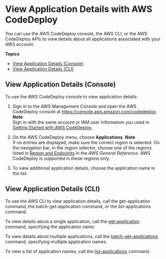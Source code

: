 # View Application Details with AWS CodeDeploy<a name="applications-view-details"></a>

You can use the AWS CodeDeploy console, the AWS CLI, or the AWS CodeDeploy APIs to view details about all applications associated with your AWS account\.

**Topics**
+ [View Application Details \(Console\)](#applications-view-details-console)
+ [View Application Details \(CLI\)](#applications-view-details-cli)

## View Application Details \(Console\)<a name="applications-view-details-console"></a>

To use the AWS CodeDeploy console to view application details:

1. Sign in to the AWS Management Console and open the AWS CodeDeploy console at [https://console\.aws\.amazon\.com/codedeploy](https://console.aws.amazon.com/codedeploy)\.
**Note**  
Sign in with the same account or IAM user information you used in [Getting Started with AWS CodeDeploy](getting-started-codedeploy.md)\.

1. On the AWS CodeDeploy menu, choose **Applications**\. 
**Note**  
If no entries are displayed, make sure the correct region is selected\. On the navigation bar, in the region selector, choose one of the regions listed in [Region and Endpoints](http://docs.aws.amazon.com/general/latest/gr/rande.html#codedeploy_region) in the *AWS General Reference*\. AWS CodeDeploy is supported in these regions only\.

1. To view additional application details, choose the application name in the list\.

## View Application Details \(CLI\)<a name="applications-view-details-cli"></a>

To use the AWS CLI to view application details, call the get\-application command, the batch\-get\-application command, or the list\-applications command\.

To view details about a single application, call the [get\-application](http://docs.aws.amazon.com/cli/latest/reference/deploy/get-application.html) command, specifying the application name\.

To view details about multiple applications, call the [batch\-get\-applications](http://docs.aws.amazon.com/cli/latest/reference/deploy/batch-get-applications.html) command, specifying multiple application names\.

To view a list of application names, call the [list\-applications](http://docs.aws.amazon.com/cli/latest/reference/deploy/list-applications.html) command\.